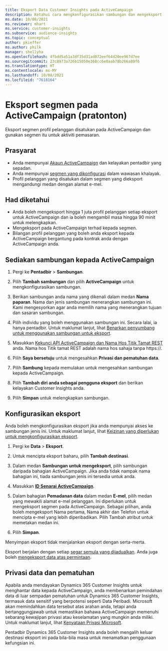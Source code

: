 ```yaml
---
title: Eksport Data Customer Insights pada ActiveCampaign
description: Ketahui cara mengkonfigurasikan sambungan dan mengeksport pada ActiveCampaign.
ms.date: 10/08/2021
ms.reviewer: mhart
ms.service: customer-insights
ms.subservice: audience-insights
ms.topic: conceptual
author: pkieffer
ms.author: philk
manager: shellyha
ms.openlocfilehash: 4fbdd5a51a3df35d31ad072eef64d20ee967d7ee
ms.sourcegitcommit: 23c8973a726b15050e368cc6e0aab78b266a89f6
ms.translationtype: HT
ms.contentlocale: ms-MY
ms.lasthandoff: 10/08/2021
ms.locfileid: "7618164"
---
```

# <a name="export-segments-to-activecampaign-preview"></a>Eksport segmen pada ActiveCampaign (pratonton)

Eksport segmen profil pelanggan disatukan pada ActiveCampaign dan gunakan segmen itu untuk aktiviti pemasaran.

## <a name="prerequisites"></a>Prasyarat

-   Anda mempunyai [Akaun ActiveCampaign](https://www.activecampaign.com/) dan kelayakan pentadbir yang sepadan.
-   Anda mempunyai [segmen yang dikonfigurasi](segments.md) dalam wawasan khalayak.
-   Profil pelanggan yang disatukan dalam segmen yang dieksport mengandungi medan dengan alamat e-mel.

## <a name="known-limitations"></a>Had diketahui

- Anda boleh mengeksport hingga 1 juta profil pelanggan setiap eksport untuk ActiveCampaign dan ia boleh mengambil masa hingga 90 minit untuk melengkapkan.
- Mengeksport pada ActiveCampaign terhad kepada segmen.
- Bilangan profil pelanggan yang boleh anda eksport kepada ActiveCampaign bergantung pada kontrak anda dengan ActiveCampaign anda.

## <a name="set-up-connection-to-activecampaign"></a>Sediakan sambungan kepada ActiveCampaign

1. Pergi ke **Pentadbir** > **Sambungan**.

1. Pilih **Tambah sambungan**  dan pilih **ActiveCampaign**  untuk mengkonfigurasikan sambungan.

1. Berikan sambungan anda nama yang dikenali dalam medan **Nama paparan**. Nama dan jenis sambungan menerangkan sambungan ini. Kami mengesyorkan agar anda memilih nama yang menerangkan tujuan dan sasaran sambungan.

1. Pilih individu yang boleh menggunakan sambungan ini. Secara lalai, ia hanya pentadbir. Untuk maklumat lanjut, lihat [Benarkan penyumbang untuk menggunakan sambungan untuk eksport](connections.md#allow-contributors-to-use-a-connection-for-exports).

1. Masukkan [Kekunci API ActiveCampaign dan Nama Hos Titik Tamat REST](https://help.activecampaign.com/hc/articles/207317590-Getting-started-with-the-API#how-to-obtain-your-activecampaign-api-url-and-key) anda. Nama hos Titik tamat REST adalah nama hos sahaja tanpa https://. 

1. Pilih **Saya bersetuju** untuk mengesahkan **Privasi dan pematuhan data**.

1. Pilih **Sambung** kepada memulakan untuk mengesahkan sambungan kepada ActiveCampaign.

1. Pilih **Tambah diri anda sebagai pengguna eksport** dan berikan kelayakan Customer Insights anda.

1. Pilih **Simpan** untuk melengkapkan sambungan.

## <a name="configure-an-export"></a>Konfigurasikan eksport

Anda boleh mengkonfigurasikan eksport jika anda mempunyai akses ke sambungan jenis ini. Untuk maklumat lanjut, lihat [Keizinan yang diperlukan untuk mengkonfigurasikan eksport](export-destinations.md#set-up-a-new-export).

1. Pergi ke **Data** > **Eksport**.

1. Untuk mencipta eksport baharu, pilih **Tambah destinasi**.

1. Dalam medan **Sambungan untuk mengeksport**, pilih sambungan daripada bahagian ActiveCampaign. Jika anda tidak nampak nama bahagian ini, tiada sambungan jenis ini tersedia untuk anda.

1. Masukkan [**ID Senarai ActiveCampaign**](https://help.activecampaign.com/hc/articles/360000030559-How-to-create-a-list-in-ActiveCampaign).    

1. Dalam bahagian **Pemadanan data** dalam medan **E-mel**, pilih medan yang mewakili alamat e-mel pelanggan. Ini diperlukan untuk mengeksport segmen pada ActiveCampaign. Sebagai pilihan, anda boleh mengeksport Nama pertama, Nama akhir dan Telefon untuk mencipta e-mel yang lebih diperibadikan. Pilih Tambah atribut untuk memetakan medan ini.

1. Pilih **Simpan**.

Menyimpan eksport tidak menjalankan eksport dengan serta-merta.

Eksport berjalan dengan setiap [segar semula yang dijadualkan](system.md#schedule-tab). Anda juga boleh [mengeksport data atas permintaan](export-destinations.md#run-exports-on-demand). 


## <a name="data-privacy-and-compliance"></a>Privasi data dan pematuhan

Apabila anda mendayakan Dynamics 365 Customer Insights untuk menghantar data kepada ActiveCampaign, anda membenarkan pemindahan data di luar sempadan pematuhan untuk Dynamics 365 Customer Insights, termasuk data sensitif yang berpotensi seperti Data Peribadi. Microsoft akan memindahkan data tersebut atas arahan anda, tetapi anda bertanggungjawab untuk memastikan bahawa ActiveCampaign memenuhi sebarang kewajipan privasi atau keselamatan yang mungkin anda miliki. Untuk maklumat lanjut, lihat [Kenyataan Privasi Microsoft](https://go.microsoft.com/fwlink/?linkid=396732).

Pentadbir Dynamics 365 Customer Insights anda boleh mengalih keluar destinasi eksport ini pada bila-bila masa untuk menamatkan penggunaan kefungsian ini.
